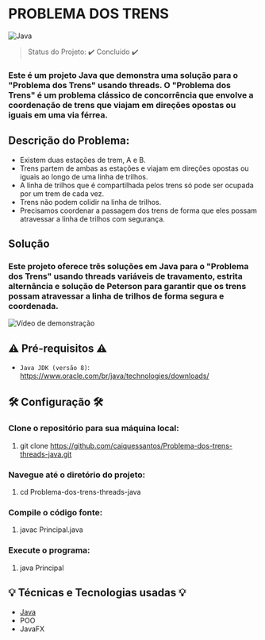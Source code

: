 # PROBLEMA DOS TRENS

![Java](https://img.shields.io/badge/java-%23ED8B00.svg?style=for-the-badge&logo=openjdk&logoColor=white)

> Status do Projeto: ✔️ Concluido ✔️

### Este é um projeto Java que demonstra uma solução para o "Problema dos Trens" usando threads. O "Problema dos Trens" é um problema clássico de concorrência que envolve a coordenação de trens que viajam em direções opostas ou iguais em uma via férrea.

## Descrição do Problema:

- Existem duas estações de trem, A e B.
- Trens partem de ambas as estações e viajam em direções opostas ou iguais ao longo de uma linha de trilhos.
- A linha de trilhos que é compartilhada pelos trens só pode ser ocupada por um trem de cada vez.
- Trens não podem colidir na linha de trilhos.
- Precisamos coordenar a passagem dos trens de forma que eles possam atravessar a linha de trilhos com segurança.

## Solução

### Este projeto oferece três soluções em Java para o "Problema dos Trens" usando threads variáveis de travamento, estrita alternância e solução de Peterson para garantir que os trens possam atravessar a linha de trilhos de forma segura e coordenada.

![Vídeo de demonstração](https://github.com/caiquessantos/Problema-dos-trens-threads-java/issues/1#issue-1929371221)

## ⚠️ Pré-requisitos ⚠️

- `Java JDK (versão 8)`: https://www.oracle.com/br/java/technologies/downloads/

## 🛠️ Configuração 🛠️

### Clone o repositório para sua máquina local:

1. git clone https://github.com/caiquessantos/Problema-dos-trens-threads-java.git

### Navegue até o diretório do projeto:

1. cd Problema-dos-trens-threads-java

### Compile o código fonte:

1. javac Principal.java

### Execute o programa:

1. java Principal

## 💡 Técnicas e Tecnologias usadas 💡

- [Java](https://www.oracle.com/java/technologies/)
- POO
- JavaFX
